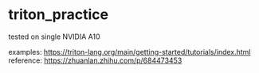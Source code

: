# triton_practice

tested on single NVIDIA A10

examples: https://triton-lang.org/main/getting-started/tutorials/index.html
reference: https://zhuanlan.zhihu.com/p/684473453

